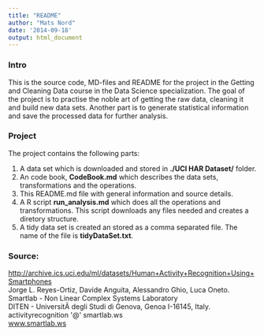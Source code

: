 ```yaml
---
title: "README"
author: "Mats Nord"
date: '2014-09-18'
output: html_document
---
```

### Intro
This is the source code, MD-files and README for the project in the Getting and Cleaning Data course in the Data Science specialization. The goal of the project is to practise the noble art of getting the raw data, cleaning it and build new data sets. Another part is to generate statistical information and save the processed data for further analysis.

### Project 
The project contains the following parts:

1. A data set which is downloaded and stored in **./UCI HAR Dataset/** folder.
2. An code book, **CodeBook.md** which describes the data sets, transformations and the operations.
3. This README.md file with general information and source details.
4. A R script **run_analysis.md** which does all the operations and transformations. This script downloads any files needed and creates a diretory structure.
5. A tidy data set is created an stored as a comma separated file. The name of the file is **tidyDataSet.txt**.

### Source:
http://archive.ics.uci.edu/ml/datasets/Human+Activity+Recognition+Using+Smartphones  
Jorge L. Reyes-Ortiz, Davide Anguita, Alessandro Ghio, Luca Oneto.  
Smartlab - Non Linear Complex Systems Laboratory  
DITEN - UniversitÃ  degli Studi di Genova, Genoa I-16145, Italy.  
activityrecognition '@' smartlab.ws  
www.smartlab.ws
